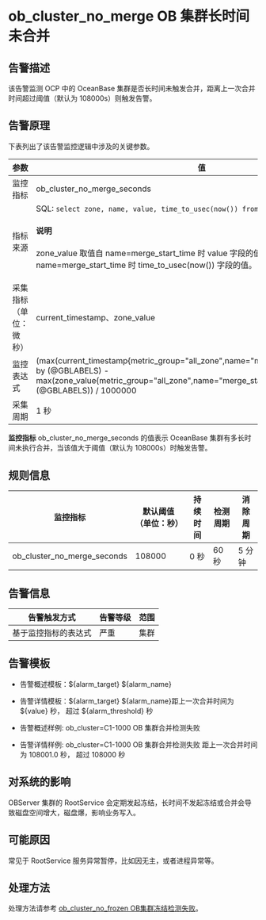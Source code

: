 # ob_cluster_no_merge OB 集群长时间未合并




**告警描述**
-----------------------------

该告警监测 OCP 中的 OceanBase 集群是否长时间未触发合并，距离上一次合并时间超过阈值（默认为 108000s）则触发告警。

告警原理
-------------------------

下表列出了该告警监控逻辑中涉及的关键参数。


|     参数      |                                                                                                                                                                                       值                                                                                                                                                                                        |
|-------------|--------------------------------------------------------------------------------------------------------------------------------------------------------------------------------------------------------------------------------------------------------------------------------------------------------------------------------------------------------------------------------|
| 监控指标        | ob_cluster_no_merge_seconds                                                                                                                                                                                                                                                                                                                                                    |
| 指标来源        | SQL:  ```select zone, name, value, time_to_usec(now()) from __all_zone; ```  <main id="notice" type='explain'><h4>说明</h4><p>zone_value 取值自 name=merge_start_time 时 value 字段的值；current_timestamp 取值自 name=merge_start_time 时 time_to_usec(now()) 字段的值。</p></main>    |
| 采集指标（单位：微秒） | current_timestamp、zone_value                                                                                                                                                                                                                                                                                                                                                   |
| 监控表达式       | (max(current_timestamp{metric_group="all_zone",name="merge_start_time",@LABELS}) by (@GBLABELS) - max(zone_value{metric_group="all_zone",name="merge_start_time",@LABELS}) by (@GBLABELS)) / 1000000                                                                                                                                                                           |
| 采集周期        | 1 秒                                                                                                                                                                                                                                                                                                                                                                            |



**监控指标** ob_cluster_no_merge_seconds 的值表示 OceanBase 集群有多长时间未执行合并，当该值大于阈值（默认为 108000s）时触发告警。

**规则信息**
-----------------------------



|            监控指标             | 默认阈值（单位：秒） | 持续时间 | 检测周期 | 消除周期 |
|-----------------------------|------------|------|------|------|
| ob_cluster_no_merge_seconds | 108000     | 0 秒  | 60 秒 | 5 分钟 |



**告警信息**
-----------------------------



|   告警触发方式   | 告警等级 | 范围 |
|------------|------|----|
| 基于监控指标的表达式 | 严重   | 集群 |



**告警模板**
-----------------------------

* 告警概述模板：${alarm_target} ${alarm_name}



* 告警详情模板：${alarm_target} ${alarm_name}距上一次合并时间为 ${value} 秒， 超过 ${alarm_threshold} 秒



* 告警概述样例: ob_cluster=C1-1000 OB 集群合并检测失败



* 告警详情样例: ob_cluster=C1-1000 OB 集群合并检测失败 距上一次合并时间为 108001.0 秒， 超过 108000 秒






**对系统的影响**
-------------------------------

OBServer 集群的 RootService 会定期发起冻结，长时间不发起冻结或合并会导致磁盘空间增大，磁盘爆，影响业务写入。

**可能原因**
-----------------------------

常见于 RootService 服务异常暂停，比如因无主，或者进程异常等。

**处理方法**
-----------------------------

处理方法请参考 [ob_cluster_no_frozen OB集群冻结检测失败](../2.ob-alert/8.ob_cluster_no_frozen-ob-cluster-is-not-frozen-for-a-long-time.md)。
